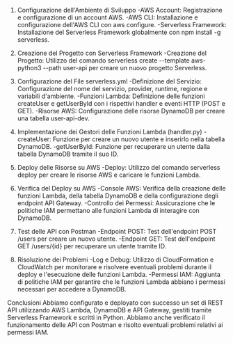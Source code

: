 1. Configurazione dell'Ambiente di Sviluppo
-AWS Account: Registrazione e configurazione di un account AWS.
-AWS CLI: Installazione e configurazione dell'AWS CLI con aws configure.
-Serverless Framework: Installazione del Serverless Framework globalmente con npm install -g serverless.

2. Creazione del Progetto con Serverless Framework
-Creazione del Progetto: Utilizzo del comando serverless create --template aws-python3 --path user-api per creare un nuovo progetto Serverless.

3. Configurazione del File serverless.yml
-Definizione del Servizio: Configurazione del nome del servizio, provider, runtime, regione e variabili d'ambiente.
-Funzioni Lambda: Definizione delle funzioni createUser e getUserById con i rispettivi handler e eventi HTTP (POST e GET).
-Risorse AWS: Configurazione delle risorse DynamoDB per creare una tabella user-api-dev.

4. Implementazione dei Gestori delle Funzioni Lambda (handler.py)
-createUser: Funzione per creare un nuovo utente e inserirlo nella tabella DynamoDB.
-getUserById: Funzione per recuperare un utente dalla tabella DynamoDB tramite il suo ID.

5. Deploy delle Risorse su AWS
-Deploy: Utilizzo del comando serverless deploy per creare le risorse AWS e caricare le funzioni Lambda.

6. Verifica del Deploy su AWS
-Console AWS: Verifica della creazione delle funzioni Lambda, della tabella DynamoDB e della configurazione degli endpoint API Gateway.
-Controllo dei Permessi: Assicurazione che le politiche IAM permettano alle funzioni Lambda di interagire con DynamoDB.

7. Test delle API con Postman
-Endpoint POST: Test dell'endpoint POST /users per creare un nuovo utente.
-Endpoint GET: Test dell'endpoint GET /users/{id} per recuperare un utente tramite ID.

8. Risoluzione dei Problemi
-Log e Debug: Utilizzo di CloudFormation e CloudWatch per monitorare e risolvere eventuali problemi durante il deploy e l'esecuzione delle funzioni Lambda.
-Permessi IAM: Aggiunta di politiche IAM per garantire che le funzioni Lambda abbiano i permessi necessari per accedere a DynamoDB.


Conclusioni
Abbiamo configurato e deployato con successo un set di REST API utilizzando AWS Lambda, DynamoDB e API Gateway, gestiti tramite Serverless Framework e scritti in Python. Abbiamo anche verificato il funzionamento delle API con Postman e risolto eventuali problemi relativi ai permessi IAM.
